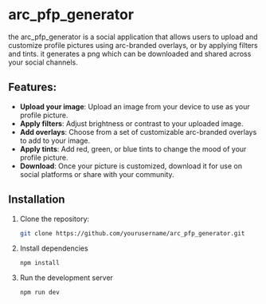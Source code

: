 # arc_pfp_generator

the arc_pfp_generator is a social application that allows users to upload and customize profile pictures using arc-branded overlays, or by applying filters and tints. it generates a png which can be downloaded and shared across your social channels.

## Features:
- **Upload your image**: Upload an image from your device to use as your profile picture.
- **Apply filters**: Adjust brightness or contrast to your uploaded image.
- **Add overlays**: Choose from a set of customizable arc-branded overlays to add to your image.
- **Apply tints**: Add red, green, or blue tints to change the mood of your profile picture.
- **Download**: Once your picture is customized, download it for use on social platforms or share with your community.

## Installation

1. Clone the repository:
   ```bash
   git clone https://github.com/yourusername/arc_pfp_generator.git
2. Install dependencies
   ```
   npm install
3. Run the development server
   ```
   npm run dev

